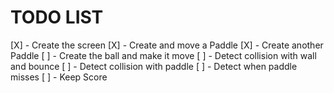 # TODO LIST

[X] - Create the screen
[X] - Create and move a Paddle
[X] - Create another Paddle
[ ] - Create the ball and make it move
[ ] - Detect collision with wall and bounce
[ ] - Detect collision with paddle
[ ] - Detect when paddle misses
[ ] - Keep Score
